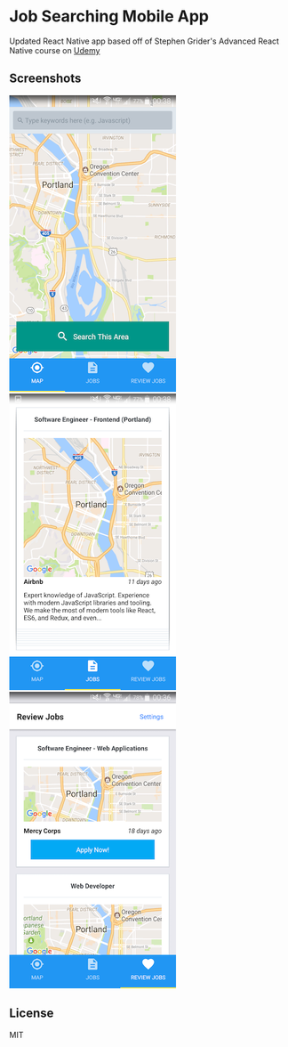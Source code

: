 # Job Searching Mobile App

Updated React Native app based off of Stephen Grider's Advanced React Native course on [Udemy](https://www.udemy.com/react-native-advanced/)

## Screenshots

![Map Screen](/screenshots/1.png?raw=true "map screen")
![Swipe Screen](/screenshots/2.png?raw=true "swipe screen")
![Review Screen](/screenshots/3.png?raw=true "review screen")

## License
MIT
